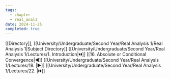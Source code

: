 ```yaml
---
tags:
  - chapter
  - real_anal1
date: 2024-11-25
completed: true
---
```

[[Directory]], [[University/Undergraduate/Second Year/Real Analysis 1/Real Analysis 1|Subject Directory]]
[[University/Undergraduate/Second Year/Real Analysis 1/Lectures/1. Introduction|🞀🞀]] [[16. Absolute or Conditional Convergence|◀]] [[University/Undergraduate/Second Year/Real Analysis 1/Lectures/18. |▶]] [[University/Undergraduate/Second Year/Real Analysis 1/Lectures/22. |🞂🞂]]
# 
## 
### 